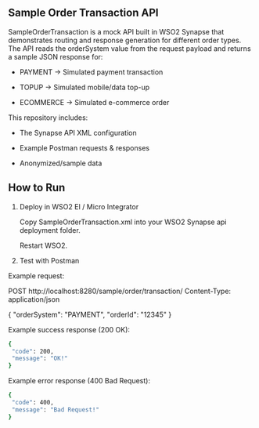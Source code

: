 ## Sample Order Transaction API

SampleOrderTransaction is a mock API built in WSO2 Synapse that demonstrates routing and response generation for different order types.
The API reads the orderSystem value from the request payload and returns a sample JSON response for:

- PAYMENT → Simulated payment transaction

- TOPUP → Simulated mobile/data top-up

- ECOMMERCE → Simulated e-commerce order

This repository includes:

- The Synapse API XML configuration

- Example Postman requests & responses

- Anonymized/sample data

## How to Run

1. Deploy in WSO2 EI / Micro Integrator

    Copy SampleOrderTransaction.xml into your WSO2 Synapse api deployment folder.

    Restart WSO2.

2. Test with Postman

Example request:

POST http://localhost:8280/sample/order/transaction/
Content-Type: application/json

{
    "orderSystem": "PAYMENT",
    "orderId": "12345"
}

Example success response (200 OK):

 ```bash
{
  "code": 200,
  "message": "OK!"
}
```

Example error response (400 Bad Request):

 ```bash
{
  "code": 400,
  "message": "Bad Request!"
}
```
